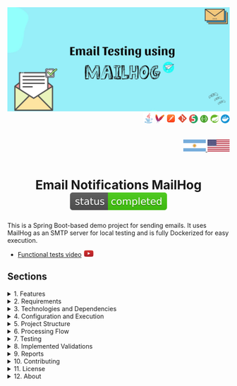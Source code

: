 <div align = "center">
  <img src="./src/main/resources/static/img/mailhog.jpeg" >
</div>


  <div align="right">
    <img width="24" height="24" src="./src/main/resources/static/icons/backend/java/png/java.png" />
    <img width="20" height="20" src="./src/main/resources/static/icons/devops/png/maven.png" />
    <img width="22" height="22" src="./src/main/resources/static/icons/devops/png/postman.png" />
    <img width="22" height="22" src="./src/main/resources/static/icons/devops/png/git.png" />
    <img width="20" height="20" src="./src/main/resources/static/icons/backend/java/png/junit.png" />
    <img width="20" height="20" src="./src/main/resources/static/icons/devops/png/swagger.png" /> 
    <img width="20" height="20" src="./src/main/resources/static/icons/backend/java/png/spring-boot.png" /> 
    <img width="20" height="20" src="./src/main/resources/static/icons/devops/png/docker.png" />    
  </div>


<br>

<br>

<div align="right">
     <a href="./src/main/resources/static/translation/README.es.md" target="_blank">
       <img src="./src/main/resources/static/img/arg-flag.jpg" width="10%" height="10%" />
   </a>
    <a href="https://github.com/andresWeitzel/emails-notifications-MailHog" target="_blank">
       <img src="./src/main/resources/static/img/eeuu-flag.jpg" width="10%" height="10%" />
   </a>
</div>

<br>

<div align="center">  

# Email Notifications MailHog ![Status](./src/main/resources/static/icons/badges/status-completed.svg)


</div>

This is a Spring Boot-based demo project for sending emails. It uses MailHog as an SMTP server for local testing and is fully Dockerized for easy execution.

* [Functional tests video](https://www.youtube.com/watch?v=QMlpFdOQHfI) <a href="https://www.youtube.com/watch?v=QMlpFdOQHfI" target="_blank"> <img src="./src/main/resources/static/icons/social-networks/yt.png" width="25" /></a>


## Sections

<details>
<summary>1. Features</summary>

<br>

* User Registration: Through a REST controller, users can register and receive a welcome email.

* Sending Emails: Using JavaMailSender to send emails through MailHog in the development environment.

</details>


<details>
<summary>2. Requirements</summary>

<br>

* Java 17 or higher.

* Docker to run MailHog and the containerized application.

</details>

<details>
<summary>3. Technologies and Dependencies</summary>

<br>

* Spring Boot: Core framework for building Java applications.

* Spring Boot Starter Web: For creating RESTful web applications.

* Spring Boot Starter Mail: For handling emails.

* Lombok: A library to reduce boilerplate in code.

* MailHog: SMTP server for local email testing.

* Docker: For creating and managing application containers.

</details>

<details>
<summary>4. Configuration and Execution</summary>

<br>

* If any of the following steps don't work, watch this [video](https://www.youtube.com/watch?v=QMlpFdOQHfI)

* Repository Clone
```git
# Clonar el repositorio
git clone https://github.com/youruser/email-notifications.git
cd email-notifications
```

* Before building the Docker image, you need to generate the JAR file of the project. Run the following command from the root directory of the project:
```git
./mvnw clean package
# o
mvn clean package # (If you have Maven installed globally)
```

* This will create a .jar file inside the target/ directory, with a name similar to:
```git
target/email-notifications-0.0.1-SNAPSHOT.jar
```

* This file will be used by Docker to build the application image.

* Before building and running the containers, make sure you have Docker running (for Windows, use [Docker Desktop](https://www.docker.com/products/docker-desktop))

* Once installed, make sure Docker is running
```git
docker --version
```

* Once Docker is running, you can build and deploy the containers
```git
docker-compose up --build
```

* If there is any problem building our service environment with Docker and if any image is in use and you cannot remove it directly, you can force the removal with the following command:
```git
docker rmi -f $(docker images -q)
```

* Then, to do a general cleanup of everything unused (stopped containers, untagged images, unused networks, etc.), you can use the following command:
```git
docker system prune -a --volumes
```

* We rebuild our containers
```git
docker-compose up --build
```

</details>

<details>
<summary>5. Project Structure</summary>

<br>

```
emails-notifications-MailHog/
├── src/
│   ├── main/
│   │   ├── java/com/example/demo/
│   │   │   ├── controller/UserController.java
│   │   │   ├── model/User.java
│   │   │   └── service/EmailService.java
│   │   └── resources/
│   │       ├── application.properties
│   │       └── static/img/
│   │           ├── arg-flag.jpg
│   │           ├── eeuu-flag.jpg
│   │           └── mailhog.jpeg
│   │       └── static/translation/README.es.md
│   └── test/java/com/example/demo/EmailNotificationsApplicationTests.java
├── docker-compose.yml
├── Dockerfile
├── pom.xml
└── README.md
```

</details>

<details>
<summary>6. Processing Flow</summary>

<br>

1. **User Registration**: Receives a POST request with user data (name, email).

2. **Email Sending**: Sends a welcome email to the registered user using MailHog as SMTP.

3. **Email Verification**: The email can be viewed in the MailHog web interface.

</details>

<details>
<summary>7. Testing</summary>

<br>


#### [Watch video](https://www.youtube.com/watch?v=QMlpFdOQHfI)

  <a href="https://www.youtube.com/watch?v=QMlpFdOQHfI">
    <img src="./src/main/resources/static/img/mailhog_yt.png" />
  </a> 

<br>

### 1. Verificar que la aplicación esté funcionando

* **Verificar contenedores Docker:**
```bash
docker ps
```

Deberías ver dos contenedores ejecutándose:
- `springboot-app` en el puerto 8080
- `mailhog` en el puerto 8025

* **Verificar logs de la aplicación:**
```bash
docker logs springboot-app
```

### 2. Acceder a MailHog

* La interfaz web de MailHog estará disponible en `http://localhost:8025`

* Aquí podrás ver todos los emails enviados por la aplicación

* La interfaz muestra: remitente, destinatario, asunto y contenido del email

### 3. Casos de prueba de la API

#### Caso 1: Registro de usuario exitoso

**Endpoint:** `POST http://localhost:8080/api/users`

**Headers:** `Content-Type: application/json`

**Body:**
```json
{
    "name": "Juan Pérez",
    "email": "juan.perez@example.com"
}
```

**Respuesta esperada:**
```json
{
    "status": 200,
    "message": "User registered and email sent."
}
```

#### Caso 2: Registro con datos mínimos

**Body:**
```json
{
    "name": "Ana",
    "email": "ana@test.com"
}
```

#### Caso 3: Registro con caracteres especiales

**Body:**
```json
{
    "name": "María José",
    "email": "maria.jose@empresa.com"
}
```

### 4. Verificación de emails en MailHog

Después de cada registro exitoso, verifica en `http://localhost:8025`:

* **Remitente:** `spring-boot@localhost`

* **Destinatario:** El email proporcionado en la petición

* **Asunto:** `Welcome [nombre]`

* **Contenido:** `Hello [nombre], welcome to our platform!`

### 5. Casos de prueba con herramientas

#### Usando cURL

```bash
# Registro básico
curl -X POST http://localhost:8080/api/users \
  -H "Content-Type: application/json" \
  -d '{"name": "Carlos López", "email": "carlos@example.com"}'
```

#### Usando Postman

1. Crear nueva colección "Email Notifications"

2. Crear request POST a `http://localhost:8080/api/users`

3. En Headers agregar: `Content-Type: application/json`

4. En Body (raw JSON) agregar:
```json
{
    "name": "Test User",
    "email": "test@example.com"
}
```

### 6. Limpieza y reinicio

#### Limpiar emails en MailHog

* Acceder a `http://localhost:8025`

* Hacer clic en "Delete All" para limpiar todos los emails

#### Reiniciar servicios

```bash
# Detener servicios
docker-compose down

# Reiniciar servicios
docker-compose up --build

# Reiniciar solo la aplicación
docker-compose restart app
```

### 7. Troubleshooting

#### Problema: No se reciben emails

* Verificar que MailHog esté ejecutándose: `docker ps`

* Verificar logs de MailHog: `docker logs mailhog`

* Verificar configuración SMTP en `application.properties`

#### Problema: Error de conexión a la API

* Verificar que la aplicación esté ejecutándose: `docker ps`

* Verificar logs de la aplicación: `docker logs springboot-app`

* Verificar que el puerto 8080 esté disponible

#### Problema: Error de Docker

```bash
# Limpiar Docker completamente
docker system prune -a --volumes
docker-compose up --build
```

* `Important` : Ahora la aplicación está Dockerizada. Podemos detener o ejecutar la app directamente con Docker.

</details>

<details>
<summary>8. Implemented Validations</summary>

<br>

* Email must be present and valid format (handled by JavaMailSender, but you can extend validation in el modelo User o el controlador).

* Name must be present.

</details>

<details>
<summary>9. Reports</summary>

<br>

* **MailHog Web Interface:** All sent emails can be viewed at [http://localhost:8025](http://localhost:8025)

* **Application Logs:**
  * View logs with `docker logs springboot-app`
  * View MailHog logs with `docker logs mailhog`

* **Troubleshooting:** See the Troubleshooting section in Testing.

</details>

<details>
<summary>10. Contributing</summary>

<br>

1. Fork the project

2. Create your feature branch (`git checkout -b feature/AmazingFeature`)

3. Commit your changes (`git commit -m 'Add some AmazingFeature'`)

4. Push to the branch (`git push origin feature/AmazingFeature`)

5. Open a Pull Request

</details>

<details>
<summary>11. License</summary>

<br>

This project is under the MIT License - see the LICENSE file for details.

</details>

<details>
<summary>12. About</summary>

<br>

This project implements a simple email notification system using Spring Boot and MailHog for local SMTP testing. It is fully Dockerized for easy local development and testing.

</details>
